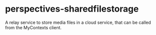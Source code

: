# perspectives-sharedfilestorage
A relay service to store media files in a cloud service, that can be called from the MyContexts client.
